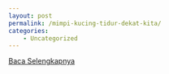 ```yaml
---
layout: post
permalink: /mimpi-kucing-tidur-dekat-kita/
categories:
    - Uncategorized
---
```


[Baca Selengkapnya](/10)